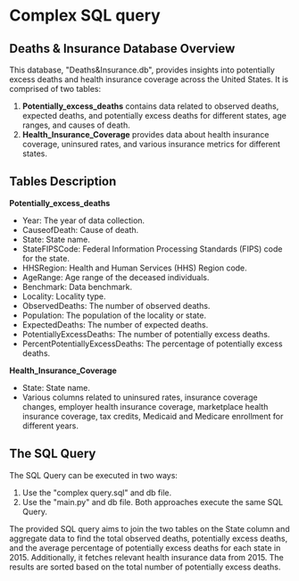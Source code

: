 
# Complex SQL query

## Deaths & Insurance Database Overview

This database, "Deaths&Insurance.db", provides insights into potentially excess deaths and health insurance coverage across the United States. It is comprised of two tables:

1. **Potentially_excess_deaths** contains data related to observed deaths, expected deaths, and potentially excess deaths for different states, age ranges, and causes of death.
2. **Health_Insurance_Coverage** provides data about health insurance coverage, uninsured rates, and various insurance metrics for different states.

## Tables Description

**Potentially_excess_deaths**
- Year: The year of data collection.
- CauseofDeath: Cause of death.
- State: State name.
- StateFIPSCode: Federal Information Processing Standards (FIPS) code for the state.
- HHSRegion: Health and Human Services (HHS) Region code.
- AgeRange: Age range of the deceased individuals.
- Benchmark: Data benchmark.
- Locality: Locality type.
- ObservedDeaths: The number of observed deaths.
- Population: The population of the locality or state.
- ExpectedDeaths: The number of expected deaths.
- PotentiallyExcessDeaths: The number of potentially excess deaths.
- PercentPotentiallyExcessDeaths: The percentage of potentially excess deaths.

**Health_Insurance_Coverage**
- State: State name.
- Various columns related to uninsured rates, insurance coverage changes, employer health insurance coverage, marketplace health insurance coverage, tax credits, Medicaid and Medicare enrollment for different years.

## The SQL Query 

The SQL Query can be executed in two ways:
1. Use the "complex query.sql" and db file.
2. Use the "main.py" and db file.
Both approaches execute the same SQL Query.

The provided SQL query aims to join the two tables on the State column and aggregate data to find the total observed deaths, potentially excess deaths, and the average percentage of potentially excess deaths for each state in 2015. Additionally, it fetches relevant health insurance data from 2015. The results are sorted based on the total number of potentially excess deaths.


